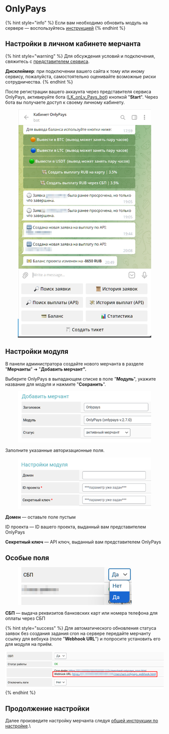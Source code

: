 # OnlyPays

{% hint style="info" %}
Если вам необходимо обновить модуль на сервере — воспользуйтесь [инструкцией](https://premium.gitbook.io/main/osnovnye-nastroiki/faq/obnovlenie-failov-skripta-na-servere/kak-obnovit-faily-na-servere#moduli-merchantov-i-avtovyplat)
{% endhint %}

## Настройки в личном кабинете мерчанта

{% hint style="warning" %}
Для обсуждения условий и подключения, свяжитесь с [представителем сервиса](https://t.me/only7pay).

**Дисклеймер**: при подключении вашего сайта к тому или иному сервису, пожалуйста, самостоятельно оценивайте возможные риски сотрудничества.
{% endhint %}

После регистрации вашего аккаунта через представителя сервиса OnlyPays, активируйте бота ([LK\_onLy\_Pays\_bot](https://t.me/LK_onLy_Pays_bot)) кнопкой "**Start**". Через бота вы получаете доступ к своему личному кабинету.

<figure><img src="../../../.gitbook/assets/image (2231).png" alt="" width="434"><figcaption></figcaption></figure>

## Настройки модуля

В панели администратора создайте нового мерчанта в разделе "**Мерчанты**" ➔ "**Добавить мерчант".**

Выберите OnlyPays в выпадающем списке в поле "**Модуль**", укажите название для модуля и нажмите "**Сохранить**".

<figure><img src="../../../.gitbook/assets/image (2229).png" alt="" width="447"><figcaption></figcaption></figure>

Заполните указанные авторизационные поля.

<figure><img src="../../../.gitbook/assets/image (2228).png" alt="" width="454"><figcaption></figcaption></figure>

**Домен** — оставьте поле пустым

ID проекта — ID вашего проекта, выданный вам представителем OnlyPays

**Секретный ключ** — API ключ, выданный вам представителем OnlyPays

## Особые поля

<figure><img src="../../../.gitbook/assets/image (2230).png" alt=""><figcaption></figcaption></figure>

**СБП** — выдача реквизитов банковских карт или номера телефона для оплаты через СБП

{% hint style="success" %}
Для автоматического обновления статуса заявок без создания задания cron на сервере передайте мерчанту ссылку для вебхука (поле "**Webhook URL**") и попросите установить его для модуля на приём.

![](<../../../.gitbook/assets/image (2232).png>)
{% endhint %}

## Продолжение настройки

Далее произведите настройку мерчанта следуя [общей инструкции по настройке](https://premium.gitbook.io/rukovodstvo-polzovatelya/osnovnye-nastroiki/merchanty-i-avtovyplaty/merchanty/obshie-nastroiki-merchantov).\
